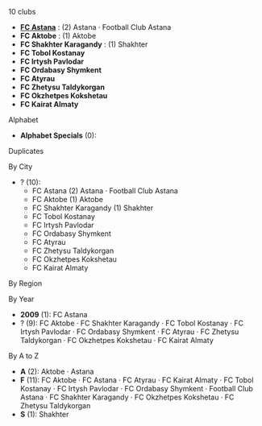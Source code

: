 10 clubs

- [**FC Astana**](https://en.wikipedia.org/wiki/FC_Astana) : (2) Astana · Football Club Astana
- **FC Aktobe** : (1) Aktobe
- **FC Shakhter Karagandy** : (1) Shakhter
- **FC Tobol Kostanay**
- **FC Irtysh Pavlodar**
- **FC Ordabasy Shymkent**
- **FC Atyrau**
- **FC Zhetysu Taldykorgan**
- **FC Okzhetpes Kokshetau**
- **FC Kairat Almaty**




Alphabet

- **Alphabet Specials** (0): 




Duplicates





By City

- ? (10): 
  - FC Astana  (2) Astana · Football Club Astana
  - FC Aktobe  (1) Aktobe
  - FC Shakhter Karagandy  (1) Shakhter
  - FC Tobol Kostanay 
  - FC Irtysh Pavlodar 
  - FC Ordabasy Shymkent 
  - FC Atyrau 
  - FC Zhetysu Taldykorgan 
  - FC Okzhetpes Kokshetau 
  - FC Kairat Almaty 




By Region





By Year

- **2009** (1):   FC Astana
- ? (9):   FC Aktobe · FC Shakhter Karagandy · FC Tobol Kostanay · FC Irtysh Pavlodar · FC Ordabasy Shymkent · FC Atyrau · FC Zhetysu Taldykorgan · FC Okzhetpes Kokshetau · FC Kairat Almaty






By A to Z

- **A** (2): Aktobe · Astana
- **F** (11): FC Aktobe · FC Astana · FC Atyrau · FC Kairat Almaty · FC Tobol Kostanay · FC Irtysh Pavlodar · FC Ordabasy Shymkent · Football Club Astana · FC Shakhter Karagandy · FC Okzhetpes Kokshetau · FC Zhetysu Taldykorgan
- **S** (1): Shakhter




